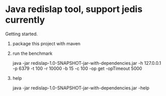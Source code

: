 Java redislap tool, support jedis currently
============================================
   
Getting started. 

1. package this project with maven

2. run the benchmark

    java -jar redislap-1.0-SNAPSHOT-jar-with-dependencies.jar
        -h 127.0.0.1 -p 6379 -t 100 -r 10000 -b 15 -c 100 -op get -opTimeout 5000

3. help

    java -jar redislap-1.0-SNAPSHOT-jar-with-dependencies.jar -help